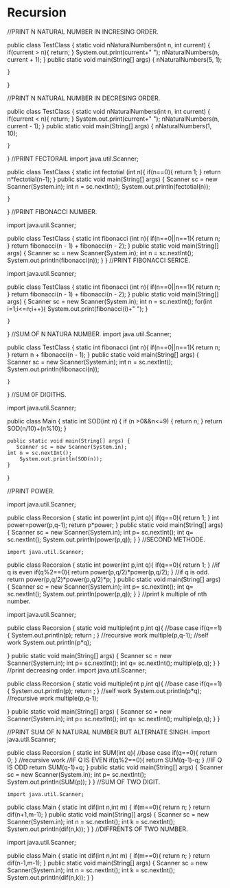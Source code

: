 # Recursion
//PRINT N NATURAL NUMBER IN INCRESING ORDER.

public class TestClass {
    static void nNaturalNumbers(int n, int current) {
        if(current > n){
            return;
        }
       System.out.print(current+" ");
        nNaturalNumbers(n, current + 1);
    }
    public static void main(String[] args) {
        nNaturalNumbers(5, 1);

    }
}

//PRINT N NATURAL NUMBER IN DECRESING ORDER.

public class TestClass {
    static void nNaturalNumbers(int n, int current) {
        if(current < n){
            return;
        }
       System.out.print(current+" ");
        nNaturalNumbers(n, current - 1);
    }
    public static void main(String[] args) {
        nNaturalNumbers(1, 10);

    }
}
//PRINT FECTORAIL
import java.util.Scanner;

public class TestClass {
    static int fectotial (int n){
        if(n==0){
            return 1;
        }
       return n*fectotial(n-1);
    }
    public static void main(String[] args) {
        Scanner sc = new Scanner(System.in);
        int n = sc.nextInt();
       System.out.println(fectotial(n));

    }
}
//PRINT FIBONACCI NUMBER.

import java.util.Scanner;

public class TestClass {
    static int fibonacci (int n){
        if(n==0||n==1){
            return n;
        }
            return fibonacci(n - 1) + fibonacci(n - 2);
    }
    public static void main(String[] args) {
        Scanner sc = new Scanner(System.in);
        int n = sc.nextInt();
            System.out.println(fibonacci(n));
    }
}
//PRINT FIBONACCI SERICE.

import java.util.Scanner;

public class TestClass {
    static int fibonacci (int n){
        if(n==0||n==1){
            return n;
        }
            return fibonacci(n - 1) + fibonacci(n - 2);
    }
    public static void main(String[] args) {
        Scanner sc = new Scanner(System.in);
        int n = sc.nextInt();
        for(int i=1;i<=n;i++){
            System.out.print(fibonacci(i)+" ");
        }

    }
}
//SUM OF N NATURA NUMBER.
import java.util.Scanner;

public class TestClass {
    static int fibonacci (int n){
        if(n==0||n==1){
            return n;
        }
            return n + fibonacci(n - 1);
    }
    public static void main(String[] args) {
        Scanner sc = new Scanner(System.in);
        int n = sc.nextInt();
        System.out.println(fibonacci(n));

    }
}
//SUM 0F  DIGITHS.

import java.util.Scanner;

public class Main {
    static int SOD(int n) {
        if (n >0&&n<=9) {
            return n;
        }
        return SOD(n/10)+(n%10);
    }

    public static void main(String[] args) {
       Scanner sc = new Scanner(System.in);
    int n = sc.nextInt();
        System.out.println(SOD(n));
    }
}

//PRINT POWER.

import java.util.Scanner;

public class Recorsion {
 static int power(int p,int q){
     if(q==0){
         return 1;
     }
     int power=power(p,q-1);
     return p*power;
 }
    public static void main(String[] args) {
       Scanner sc = new Scanner(System.in);
       int p= sc.nextInt();
       int q= sc.nextInt();
       System.out.println(power(p,q));
       }
    }
    //SECOND METHODE.

    import java.util.Scanner;

public class Recorsion {
 static int power(int p,int q){
     if(q==0){
         return 1;
     }
     //if q is even
     if(q%2==0){
         return power(p,q/2)*power(p,q/2);
     }
     //if q is odd.
     return  power(p,q/2)*power(p,q/2)*p;
 }
    public static void main(String[] args) {
       Scanner sc = new Scanner(System.in);
       int p= sc.nextInt();
       int q= sc.nextInt();
       System.out.println(power(p,q));
       }
    }
//print k multiple of nth number.

import java.util.Scanner;

public class Recorsion {
 static void multiple(int p,int q){
     //base case
     if(q==1){
         System.out.println(p);
         return ;
     }
     //recursive work
     multiple(p,q-1);
     //self work
     System.out.println(p*q);

 }
    public static void main(String[] args) {
       Scanner sc = new Scanner(System.in);
       int p= sc.nextInt();
       int q= sc.nextInt();
       multiple(p,q);
       }
    }
    //print decreasing order.
import java.util.Scanner;

public class Recorsion {
 static void multiple(int p,int q){
     //base case
     if(q==1){
         System.out.println(p);
         return ;
     }
     //self work
     System.out.println(p*q);
     //recursive work
     multiple(p,q-1);
    

 }
    public static void main(String[] args) {
       Scanner sc = new Scanner(System.in);
       int p= sc.nextInt();
       int q= sc.nextInt();
       multiple(p,q);
       }
    }

  //PRINT SUM OF N NATURAL NUMBER BUT ALTERNATE SINGH.
  import java.util.Scanner;

public class Recorsion {
 static int SUM(int q){
     //base case
     if(q==0){
         return 0;
     }
     //recursive work
     //IF Q IS EVEN
     if(q%2==0){
         return SUM(q-1)-q;
     }
     //IF Q IS ODD
     return SUM(q-1)+q;
        }
    public static void main(String[] args) {
       Scanner sc = new Scanner(System.in);
       int p= sc.nextInt();
       System.out.println(SUM(p));
       }
    }
    //SUM OF TWO DIGIT.

    import java.util.Scanner;

public class Main {
    static int dif(int n,int m) {
        if(m==0){
            return n;
        }
        return dif(n+1,m-1);
    }
    public static void main(String[] args) {
       Scanner sc = new Scanner(System.in);
       int n = sc.nextInt();
       int k = sc.nextInt();
       System.out.println(dif(n,k));
    }
}
//DIFFRENTS OF TWO NUMBER.

import java.util.Scanner;

public class Main {
    static int dif(int n,int m) {
        if(m==0){
            return n;
        }
        return dif(n-1,m-1);
    }
    public static void main(String[] args) {
       Scanner sc = new Scanner(System.in);
       int n = sc.nextInt();
       int k = sc.nextInt();
       System.out.println(dif(n,k));
    }
}
